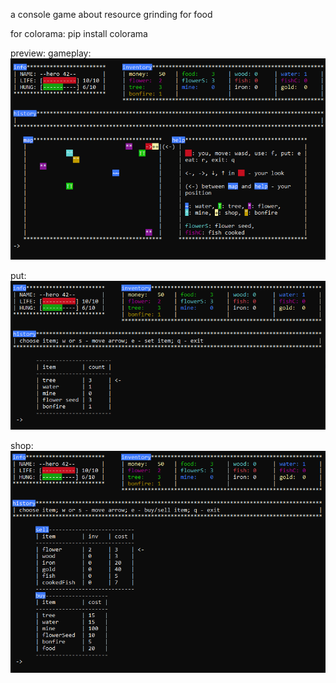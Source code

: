 a console game about resource grinding for food

for colorama: pip install colorama

preview:
gameplay:
![preview-gameplay](preview/1.PNG)

put:
![preview-put-cell](preview/2.PNG)

shop:
![preview-shop](preview/3.PNG)